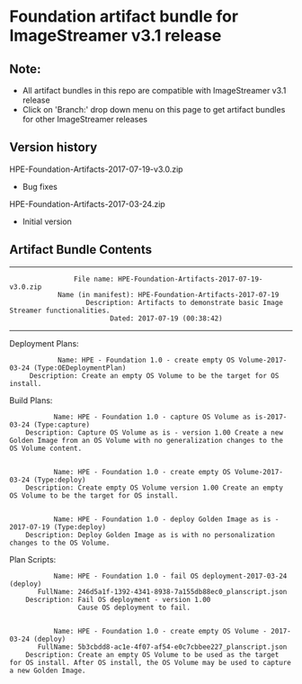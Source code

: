 
# Foundation artifact bundle for ImageStreamer v3.1 release

## Note: 
- All artifact bundles in this repo are compatible with ImageStreamer v3.1 release
- Click on 'Branch:' drop down menu on this page to get artifact bundles for other ImageStreamer releases

## Version history
HPE-Foundation-Artifacts-2017-07-19-v3.0.zip
 - Bug fixes
 
HPE-Foundation-Artifacts-2017-03-24.zip
  - Initial version

## Artifact Bundle Contents

--------------------------------------------------------------------------------

                    File name: HPE-Foundation-Artifacts-2017-07-19-v3.0.zip
                Name (in manifest): HPE-Foundation-Artifacts-2017-07-19
                       Description: Artifacts to demonstrate basic Image Streamer functionalities. 
                             Dated: 2017-07-19 (00:38:42)

--------------------------------------------------------------------------------

Deployment Plans:

                Name: HPE - Foundation 1.0 - create empty OS Volume-2017-03-24 (Type:OEDeploymentPlan)
         Description: Create an empty OS Volume to be the target for OS install. 


Build Plans:

               Name: HPE - Foundation 1.0 - capture OS Volume as is-2017-03-24 (Type:capture)
        Description: Capture OS Volume as is - version 1.00 Create a new Golden Image from an OS Volume with no generalization changes to the OS Volume content.


               Name: HPE - Foundation 1.0 - create empty OS Volume-2017-03-24 (Type:deploy)
        Description: Create empty OS Volume version 1.00 Create an empty OS Volume to be the target for OS install.


               Name: HPE - Foundation 1.0 - deploy Golden Image as is - 2017-07-19 (Type:deploy)
        Description: Deploy Golden Image as is with no personalization changes to the OS Volume.



Plan Scripts:

               Name: HPE - Foundation 1.0 - fail OS deployment-2017-03-24 (deploy)
           FullName: 246d5a1f-1392-4341-8938-7a155db88ec0_planscript.json
        Description: Fail OS deployment - version 1.00
                     Cause OS deployment to fail.


               Name: HPE - Foundation 1.0 - create empty OS Volume - 2017-03-24 (deploy)
           FullName: 5b3cbdd8-ac1e-4f07-af54-e0c7cbbee227_planscript.json
        Description: Create an empty OS Volume to be used as the target for OS install. After OS install, the OS Volume may be used to capture a new Golden Image.
